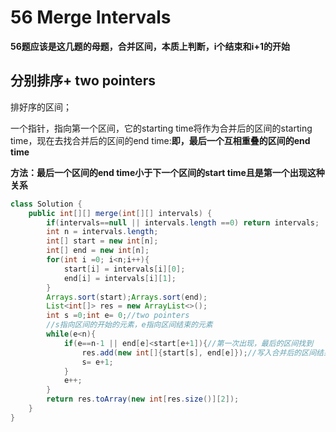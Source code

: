 # 56 Merge Intervals

**56题应该是这几题的母题，合并区间，本质上判断，i个结束和i+1的开始**

## 分别排序+ two pointers

排好序的区间；

一个指针，指向第一个区间，它的starting time将作为合并后的区间的starting time，现在去找合并后的区间的end time:**即，最后一个互相重叠的区间的end time**

**方法：最后一个区间的end time小于下一个区间的start time且是第一个出现这种关系**

```java 
class Solution {
    public int[][] merge(int[][] intervals) {
        if(intervals==null || intervals.length ==0) return intervals;
        int n = intervals.length;
        int[] start = new int[n];
        int[] end = new int[n];
        for(int i =0; i<n;i++){
            start[i] = intervals[i][0];
            end[i] = intervals[i][1];
        }
        Arrays.sort(start);Arrays.sort(end);
        List<int[]> res = new ArrayList<>();
        int s =0;int e= 0;//two pointers
        //s指向区间的开始的元素，e指向区间结束的元素
        while(e<n){
            if(e==n-1 || end[e]<start[e+1]){//第一次出现，最后的区间找到
                res.add(new int[]{start[s], end[e]});//写入合并后的区间结果
                s= e+1;
            }
            e++;
        }
        return res.toArray(new int[res.size()][2]);
    }
}
```
